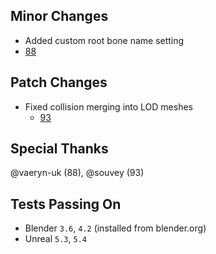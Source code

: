## Minor Changes
* Added custom root bone name setting
 * [88](https://github.com/poly-hammer/BlenderTools/pull/88)

## Patch Changes
* Fixed collision merging into LOD meshes
  * [93](https://github.com/poly-hammer/BlenderTools/pull/93)


## Special Thanks
@vaeryn-uk (88), @souvey (93)

## Tests Passing On
* Blender `3.6`, `4.2` (installed from blender.org)
* Unreal `5.3`, `5.4`